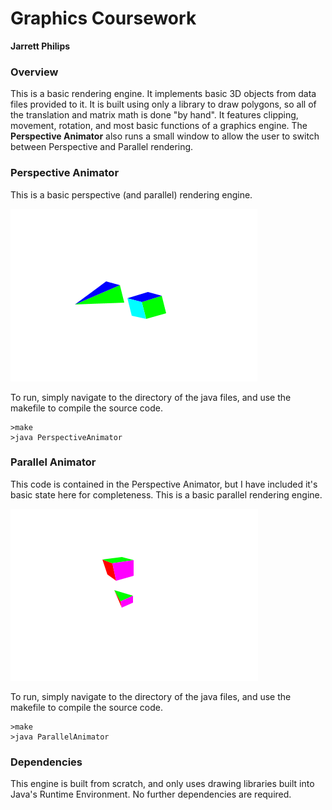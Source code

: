 # Graphics Coursework
**Jarrett Philips**

### Overview
This is a basic rendering engine. It implements basic 3D objects from data files provided to it. It is built using only a library to draw polygons, so all of the translation and matrix math is done "by hand". It features clipping, movement, rotation, and most basic functions of a graphics engine. The **Perspective Animator** also runs a small window to allow the user to switch between Perspective and Parallel rendering. 

### Perspective Animator
This is a basic perspective (and parallel) rendering engine.

![Figure 1-1](https://github.com/JarrettPhilips/ComputerGraphicsCoursework/blob/master/ParallelImage.png?raw=true "Parallel Rendering")

To run, simply navigate to the directory of the java files, and use the makefile to compile the source code.
~~~~ 
>make
>java PerspectiveAnimator
~~~~

### Parallel Animator
This code is contained in the Perspective Animator, but I have included it's basic state here for completeness. This is a basic parallel rendering engine. 

![Figure 1-1](https://github.com/JarrettPhilips/ComputerGraphicsCoursework/blob/master/PerspectiveImage.png?raw=true "Parallel Rendering")


To run, simply navigate to the directory of the java files, and use the makefile to compile the source code.
~~~~ 
>make
>java ParallelAnimator
~~~~

### Dependencies
This engine is built from scratch, and only uses drawing libraries built into Java's Runtime Environment. No further dependencies are required.
